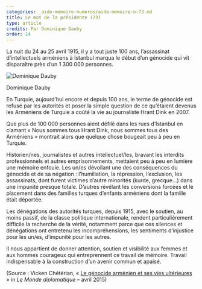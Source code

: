 ```yaml
---
categories: _aide-memoire-numeros/aide-memoire-n-73.md
title: Le mot de la présidente (73)
type: article
credits: Par Dominique Dauby
order: 14
---
```

La nuit du 24 au 25 avril 1915, il y a tout juste 100 ans, l’assassinat d’intellectuels arméniens à Istanbul marqua le début d’un génocide qui vit disparaître près d’un 1 300 000 personnes.

![Dominique Dauby](/assets/uploads/am-80-dominique-dauby.jpg)

<span class="img-copyright">Dominique Dauby</span>

En Turquie, aujourd’hui encore et depuis 100 ans, le terme de génocide est refusé par les autorités et poser la simple question de ce qu’étaient devenus les Arméniens de Turquie a coûté la vie au journaliste Hrant Dink en 2007.

Que plus de 100 000 personnes aient défilé dans les rues d’Istanbul en clamant « Nous sommes tous Hrant Dink, nous sommes tous des Arméniens » montrait alors que quelque chose bougeait peu à peu en Turquie.

Historien/nes, journalistes et autres intellectuel/les, bravant les interdits professionnels et autres emprisonnements, mettaient peu à peu en lumière une mémoire enfouie. Les un/es dévoilant une des conséquences du génocide et de sa négation : l’humiliation, la répression, l’exclusion, les assassinats, dont furent victimes d’autre minorités (kurde, grecque…) dans une impunité presque totale. D’autres révélant les conversions forcées et le placement dans des familles turques d’enfants arméniens dont la famille était déportée.

Les dénégations des autorités turques, depuis 1915, avec le soutien, au moins passif, de la classe politique internationale, rendent particulièrement difficile la recherche de la vérité, notamment parce que ces silences et dénégations ont entretenu les incompréhensions, les sentiments d’injustice pour les un/es, d’impunité pour les autres.

Il nous appartient de donner attention, soutien et visibilité aux femmes et aux hommes courageux qui entreprennent ce travail de mémoire. Travail indispensable à la construction d’un avenir commun et apaisé.

(Source : Vicken Chétérian, « [Le génocide arménien et ses vies ultérieures](http://www.monde-diplomatique.fr/2015/04/CHETERIAN/52845) » in _Le Monde diplomatique_ – avril 2015)
